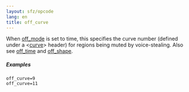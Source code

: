 ```yaml
---
layout: sfz/opcode
lang: en
title: off_curve
---
```

When [off_mode](off_mode) is set to time, this specifies the curve number
(defined under a <[curve](/headers/curve)> header) for regions being muted
by voice-stealing. Also see [off_time](off_time) and [off_shape](off_shape).

##### Examples

```
off_curve=9
off_curve=11
```

